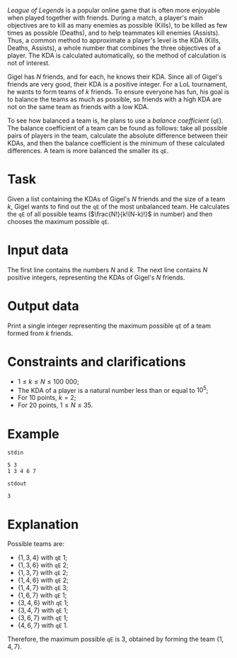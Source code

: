 *League of Legends* is a popular online game that is often more enjoyable when played together with friends. During a match, a player's main objectives are to kill as many enemies as possible (Kills), to be killed as few times as possible (Deaths), and to help teammates kill enemies (Assists). Thus, a common method to approximate a player's level is the KDA (Kills, Deaths, Assists), a whole number that combines the three objectives of a player. The KDA is calculated automatically, so the method of calculation is not of interest.

Gigel has $N$ friends, and for each, he knows their KDA. Since all of Gigel's friends are very good, their KDA is a positive integer. For a LoL tournament, he wants to form teams of $k$ friends. To ensure everyone has fun, his goal is to balance the teams as much as possible, so friends with a high KDA are not on the same team as friends with a low KDA.

To see how balanced a team is, he plans to use a *balance coefficient* (`qE`). The balance coefficient of a team can be found as follows: take all possible pairs of players in the team, calculate the absolute difference between their KDAs, and then the balance coefficient is the minimum of these calculated differences. A team is more balanced the smaller its `qE`.

# Task

Given a list containing the KDAs of Gigel's $N$ friends and the size of a team $k$, Gigel wants to find out the `qE` of the most unbalanced team. He calculates the `qE` of all possible teams ($\frac{N!}{k!(N-k)!}$ in number) and then chooses the maximum possible `qE`.

# Input data

The first line contains the numbers $N$ and $k$. The next line contains $N$ positive integers, representing the KDAs of Gigel's $N$ friends.

# Output data

Print a single integer representing the maximum possible `qE` of a team formed from $k$ friends.

# Constraints and clarifications

* $1 \leq k \leq N \leq 100\ 000$;
* The KDA of a player is a natural number less than or equal to $10^5$;
* For $10$ points, $k = 2$;
* For $20$ points, $1 \leq N \leq 35$.

# Example

`stdin`
```
5 3
1 3 4 6 7
```

`stdout`
```
3
```

# Explanation

Possible teams are:
* $\{1, 3, 4\}$ with `qE` $1$;
* $\{1, 3, 6\}$ with `qE` $2$;
* $\{1, 3, 7\}$ with `qE` $2$;
* $\{1, 4, 6\}$ with `qE` $2$;
* $\{1, 4, 7\}$ with `qE` $3$;
* $\{1, 6, 7\}$ with `qE` $1$;
* $\{3, 4, 6\}$ with `qE` $1$;
* $\{3, 4, 7\}$ with `qE` $1$;
* $\{3, 6, 7\}$ with `qE` $1$;
* $\{4, 6, 7\}$ with `qE` $1$.

Therefore, the maximum possible `qE` is $3$, obtained by forming the team $\{1, 4, 7\}$.